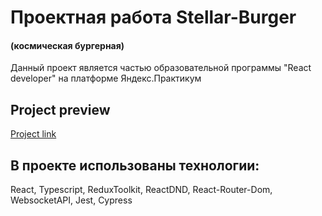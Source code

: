 # Проектная работа Stellar-Burger
#### (космическая бургерная)

Данный проект является частью образовательной программы "React developer" на платформе Яндекс.Практикум 

## Project preview
[Project link](https://seagull.students.nomorepartiesco.ru/)

## В проекте использованы технологии: 
React, Typescript, ReduxToolkit, ReactDND, React-Router-Dom, WebsocketAPI, Jest, Cypress